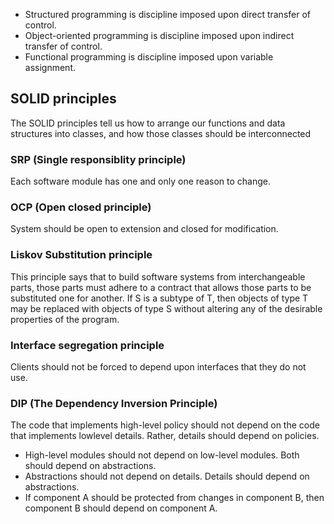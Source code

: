 - Structured programming is discipline imposed upon direct transfer of control.
- Object-oriented programming is discipline imposed upon indirect transfer of control.
- Functional programming is discipline imposed upon variable assignment.

## SOLID principles
The SOLID principles tell us how to arrange our functions and data structures into classes, and how those classes should be interconnected

### SRP (Single responsiblity principle)
Each software module has one and only one reason to change.

### OCP (Open closed principle)
System should be open to extension and closed for modification.

### Liskov Substitution principle
This principle says that to build software systems from interchangeable parts, those parts must adhere to a contract that allows those parts to be substituted one for another. If S is a subtype of T, then objects of type T may be replaced with objects of type S without altering any of the desirable properties of the program.

### Interface segregation principle
Clients should not be forced to depend upon interfaces that they do not use.

### DIP (The Dependency Inversion Principle)
The code that implements high-level policy should not depend on the code that implements lowlevel details. Rather, details should depend on policies.
- High-level modules should not depend on low-level modules. Both should depend on abstractions.
- Abstractions should not depend on details. Details should depend on abstractions.
- If component A should be protected from changes in component B, then component B should depend on component A.
